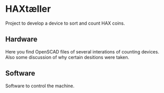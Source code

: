 # HAXtæller
Project to develop a device to sort and count HAX coins.

## Hardware

Here you find OpenSCAD files of several interations of counting devices. 
Also some discussion of why certain desitions were taken. 


## Software 

Software to control the machine. 
